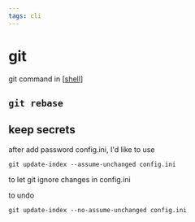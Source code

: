 ```yaml
---
tags: cli
---
```

# git

git command in [[shell]]

## `git rebase`

## keep secrets

after add password config.ini, I'd like to use

```shell
git update-index --assume-unchanged config.ini
```

to let git ignore changes in config.ini

to undo

```shell
git update-index --no-assume-unchanged config.ini
```

[//begin]: # "Autogenerated link references for markdown compatibility"
[shell]: ../../docs/tools/shell.md "shell"
[//end]: # "Autogenerated link references"
